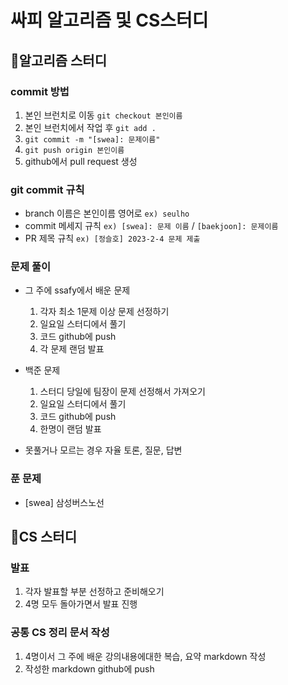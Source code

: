 # 싸피 알고리즘 및 CS스터디

## 📌알고리즘 스터디

### commit 방법

1. 본인 브런치로 이동 `git checkout 본인이름`
2. 본인 브런치에서 작업 후 `git add .`
3. `git commit -m "[swea]: 문제이름"`
4. `git push origin 본인이름`
5. github에서 pull request 생성

### git commit 규칙

- branch 이름은 본인이름 영어로 `ex) seulho`
- commit 메세지 규칙 `ex) [swea]: 문제 이름` / `[baekjoon]: 문제이름`
- PR 제목 규칙 `ex) [정슬호] 2023-2-4 문제 제출`

### 문제 풀이

- 그 주에 ssafy에서 배운 문제
  1. 각자 최소 1문제 이상 문제 선정하기
  2. 일요일 스터디에서 풀기
  3. 코드 github에 push
  4. 각 문제 랜덤 발표
- 백준 문제

  1. 스터디 당일에 팀장이 문제 선정해서 가져오기
  2. 일요일 스터디에서 풀기
  3. 코드 github에 push
  4. 한명이 랜덤 발표

- 못풀거나 모르는 경우 자율 토론, 질문, 답변

### 푼 문제

- [swea] 삼성버스노선

## 📌CS 스터디

### 발표

1. 각자 발표할 부분 선정하고 준비해오기
2. 4명 모두 돌아가면서 발표 진행

### 공통 CS 정리 문서 작성

1. 4명이서 그 주에 배운 강의내용에대한 복습, 요약 markdown 작성
2. 작성한 markdown github에 push
